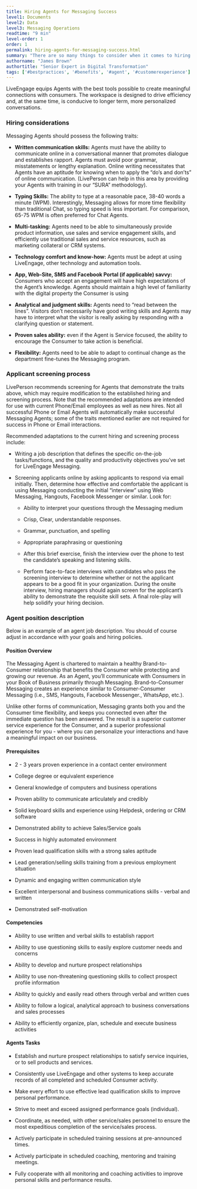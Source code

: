 ```yaml
---
title: Hiring Agents for Messaging Success
level1: Documents
level2: Data
level3: Messaging Operations
readtime: "9 min"
level-order: 1
order: 1
permalink: hiring-agents-for-messaging-success.html
summary: "There are so many things to consider when it comes to hiring for your contact center. We've gathered some of our best practices when it comes to assembling the perfect team"
authorname: "James Brown"
authortitle: "Senior Expert in Digital Transformation"
tags: ['#bestpractices', '#benefits', '#agent', '#customerexperience']
---
```



LiveEngage equips Agents with the best tools possible to create meaningful connections with consumers. The workspace is designed to drive efficiency and, at the same time, is conducive to longer term, more personalized conversations.

### Hiring considerations

Messaging Agents should possess the following traits:

* **Written communication skills:** Agents must have the ability to communicate online in a conversational manner that promotes dialogue and establishes rapport. Agents must avoid poor grammar, misstatements or lengthy explanation. Online writing necessitates that Agents have an aptitude for knowing when to apply the “do’s and don’ts” of online communication. (LivePerson can help in this area by providing your Agents with training in our “SURA” methodology).

* **Typing Skills:** The ability to type at a reasonable pace, 38-40 words a minute (WPM). Interestingly, Messaging allows for more time flexibility than traditional Chat, so typing speed is less important. For comparison, 65-75 WPM is often preferred for Chat Agents.

* **Multi-tasking:** Agents need to be able to simultaneously provide product information, use sales and service engagement skills, and efficiently use traditional sales and service resources, such as marketing collateral or CRM systems.

* **Technology comfort and know-how:** Agents must be adept at using LiveEngage, other technology and automation tools.

* **App, Web-Site, SMS and Facebook Portal (if applicable) savvy:** Consumers who accept an engagement will have high expectations of the Agent’s knowledge. Agents should maintain a high level of familiarity with the digital property the Consumer is using

* **Analytical and judgment skills:** Agents need to “read between the lines”. Visitors don’t necessarily have good writing skills and Agents may have to interpret what the visitor is really asking by responding with a clarifying question or statement.

* **Proven sales ability:** even if the Agent is Service focused, the ability to encourage the Consumer to take action is beneficial.

* **Flexibility:** Agents need to be able to adapt to continual change as the department fine-tunes the Messaging program.

### Applicant screening process

LivePerson recommends screening for Agents that demonstrate the traits above, which may require modification to the established hiring and screening process. Note that the recommended adaptations are intended for use with current Phone/Email employees as well as new hires. Not all successful Phone or Email Agents will automatically make successful Messaging Agents; some of the traits mentioned earlier are not required for success in Phone or Email interactions.

Recommended adaptations to the current hiring and screening process include:
* Writing a job description that defines the specific on-the-job tasks/functions, and the quality and productivity objectives you’ve set for LiveEngage Messaging.

* Screening applicants online by asking applicants to respond via email initially. Then, determine how effective and comfortable the applicant is using Messaging conducting the initial “interview” using Web Messaging, Hangouts, Facebook Messenger or similar. Look for:

  * Ability to interpret your questions through the Messaging medium

  * Crisp, Clear, understandable responses.

  * Grammar, punctuation, and spelling

  * Appropriate paraphrasing or questioning

  * After this brief exercise, finish the interview over the phone to test the candidate’s speaking and listening skills.

  * Perform face-to-face interviews with candidates who pass the screening interview to determine whether or not the applicant appears to be a good fit in your organization. During the onsite interview, hiring managers should again screen for the applicant’s ability to demonstrate the requisite skill sets. A final role-play will help solidify your hiring decision.

### Agent position description
Below is an example of an agent job description. You should of course adjust in accordance with your goals and hiring policies.

#### Position Overview
The Messaging Agent is chartered to maintain a healthy Brand-to-Consumer relationship that benefits the Consumer while protecting and growing our revenue. As an Agent, you’ll communicate with Consumers in your Book of Business primarily through Messaging. Brand-to-Consumer Messaging creates an experience similar to Consumer-Consumer Messaging (i.e., SMS, Hangouts, Facebook Messenger., WhatsApp, etc.).

Unlike other forms of communication, Messaging grants both you and the Consumer time flexibility, and keeps you connected even after the immediate question has been answered. The result is a superior customer service experience for the Consumer, and a superior professional experience for you - where you can personalize your interactions and have a meaningful impact on our business.

#### Prerequisites

* 2 - 3 years proven experience in a contact center environment

* College degree or equivalent experience

* General knowledge of computers and business operations

* Proven ability to communicate articulately and credibly

* Solid keyboard skills and experience using Helpdesk, ordering or CRM software

* Demonstrated ability to achieve Sales/Service goals

* Success in highly automated environment

* Proven lead qualification skills with a strong sales aptitude

* Lead generation/selling skills training from a previous employment situation

* Dynamic and engaging written communication style

* Excellent interpersonal and business communications skills - verbal and written
* Demonstrated self-motivation


#### Competencies

* Ability to use written and verbal skills to establish rapport

* Ability to use questioning skills to easily explore customer needs and concerns

* Ability to develop and nurture prospect relationships

* Ability to use non-threatening questioning skills to collect prospect profile information

* Ability to quickly and easily read others through verbal and written cues

* Ability to follow a logical, analytical approach to business conversations and sales processes

* Ability to efficiently organize, plan, schedule and execute business activities


#### Agents Tasks

* Establish and nurture prospect relationships to satisfy service inquiries, or to sell products and services.

* Consistently use LiveEngage and other systems to keep accurate records of all completed and scheduled Consumer activity.

* Make every effort to use effective lead qualification skills to improve personal performance.

* Strive to meet and exceed assigned performance goals (individual).

* Coordinate, as needed, with other service/sales personnel to ensure the most expeditious completion of the service/sales process.

* Actively participate in scheduled training sessions at pre-announced times.

* Actively participate in scheduled coaching, mentoring and training meetings.

* Fully cooperate with all monitoring and coaching activities to improve personal skills and performance results.
